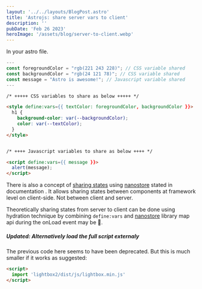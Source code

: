 ```yaml
---
layout: '../../layouts/BlogPost.astro'
title: 'Astrojs: share server vars to client'
description: ''
pubDate: 'Feb 26 2023'
heroImage: '/assets/blog/server-to-client.webp'
---
```


In your astro file.

```javascript
---
const foregroundColor = "rgb(221 243 228)"; // CSS variable shared
const backgroundColor = "rgb(24 121 78)"; // CSS variable shared
const message = "Astro is awesome!"; // Javascript variable shared
---
```

```html
/* +++++ CSS variables to share as below +++++ */

<style define:vars={{ textColor: foregroundColor, backgroundColor }}>
  h1 {
    background-color: var(--backgroundColor);
    color: var(--textColor);
  }
</style>


/* ++++ Javascript variables to share as below ++++ */

<script define:vars={{ message }}>
  alert(message);
</script>
```

There is also a concept of [sharing states](https://docs.astro.build/en/core-concepts/sharing-state/) using [nanostore](https://github.com/nanostores/nanostores#guide) stated in documentation . It allows sharing states between components at framework level on client-side. Not between client and server.

Theoretically sharing states from server to client can be done using hydration technique by combining `define:vars` and [nanostore](https://github.com/nanostores/nanostores#guide) library map api during the onLoad event may be 🧪.

##### Updated: Alternatively load the full script externaly

The previous code here seems to have been deprecated. But this is much smaller if it works as suggested:

```html
<script>
  import 'lightbox2/dist/js/lightbox.min.js'
</script>
```
